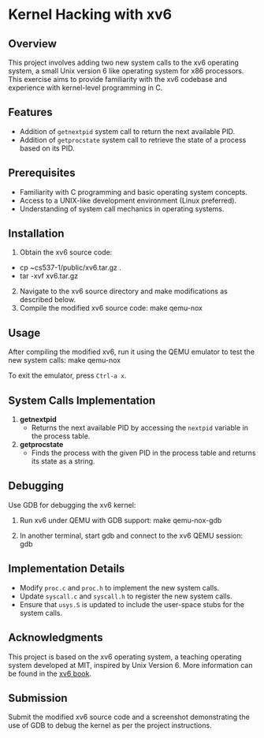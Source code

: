 # Kernel Hacking with xv6

## Overview
This project involves adding two new system calls to the xv6 operating system, a small Unix version 6 like operating system for x86 processors. This exercise aims to provide familiarity with the xv6 codebase and experience with kernel-level programming in C.

## Features
- Addition of `getnextpid` system call to return the next available PID.
- Addition of `getprocstate` system call to retrieve the state of a process based on its PID.

## Prerequisites
- Familiarity with C programming and basic operating system concepts.
- Access to a UNIX-like development environment (Linux preferred).
- Understanding of system call mechanics in operating systems.

## Installation
1. Obtain the xv6 source code:
- cp ~cs537-1/public/xv6.tar.gz .
- tar -xvf xv6.tar.gz

2. Navigate to the xv6 source directory and make modifications as described below.
3. Compile the modified xv6 source code: make qemu-nox

## Usage
After compiling the modified xv6, run it using the QEMU emulator to test the new system calls: make qemu-nox

To exit the emulator, press `Ctrl-a x`.

## System Calls Implementation
1. **getnextpid**
   - Returns the next available PID by accessing the `nextpid` variable in the process table.
2. **getprocstate**
   - Finds the process with the given PID in the process table and returns its state as a string.

## Debugging
Use GDB for debugging the xv6 kernel:
1. Run xv6 under QEMU with GDB support: make qemu-nox-gdb

2. In another terminal, start gdb and connect to the xv6 QEMU session: gdb

## Implementation Details
- Modify `proc.c` and `proc.h` to implement the new system calls.
- Update `syscall.c` and `syscall.h` to register the new system calls.
- Ensure that `usys.S` is updated to include the user-space stubs for the system calls.

## Acknowledgments
This project is based on the xv6 operating system, a teaching operating system developed at MIT, inspired by Unix Version 6. More information can be found in the [xv6 book](https://pdos.csail.mit.edu/6.828/2018/xv6/book-rev11.pdf).

## Submission
Submit the modified xv6 source code and a screenshot demonstrating the use of GDB to debug the kernel as per the project instructions.


